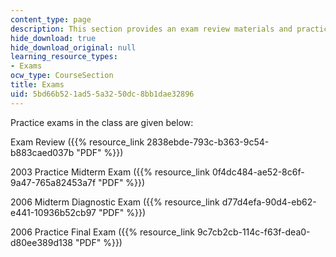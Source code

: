 ```yaml
---
content_type: page
description: This section provides an exam review materials and practice exams.
hide_download: true
hide_download_original: null
learning_resource_types:
- Exams
ocw_type: CourseSection
title: Exams
uid: 5bd66b52-1ad5-5a32-50dc-8bb1dae32896
---
```


Practice exams in the class are given below:

Exam Review ({{% resource_link 2838ebde-793c-b363-9c54-b883caed037b "PDF" %}})

2003 Practice Midterm Exam ({{% resource_link 0f4dc484-ae52-8c6f-9a47-765a82453a7f "PDF" %}})

2006 Midterm Diagnostic Exam ({{% resource_link d77d4efa-90d4-eb62-e441-10936b52cb97 "PDF" %}})

2006 Practice Final Exam ({{% resource_link 9c7cb2cb-114c-f63f-dea0-d80ee389d138 "PDF" %}})